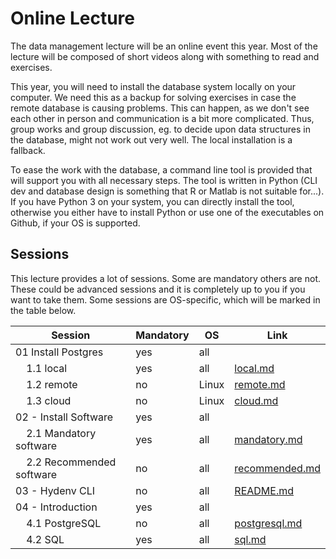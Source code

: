 # Online Lecture

The data management lecture will be an online event this year. Most of the
lecture will be composed of short videos along with something to read and
exercises.

This year, you will need to install the database system locally on your
computer. We need this as a backup for solving exercises in case the remote
database is causing problems. This can happen, as we don't see each other in
person and communication is a bit more complicated. Thus, group works and
group discussion, eg. to decide upon data structures in the database, might not
work out very well. The local installation is a fallback.

To ease the work with the database, a command line tool is provided that will
support you with all necessary steps. The tool is written in Python
(CLI dev and database design is something that R or Matlab is not suitable for...).
If you have Python 3 on your system, you can directly install the tool, otherwise
you either have to install Python or use one of the executables on Github, if
your OS is supported.

## Sessions

This lecture provides a lot of sessions. Some are mandatory others are not.
These could be advanced sessions and it is completely up to you if you want to take them. Some sessions are OS-specific, which will be marked in the table below.

| Session | Mandatory | OS | Link |
|---------|-----------|----|------|
| 01 Install Postgres | yes | all |  |
| &nbsp;&nbsp;&nbsp;&nbsp;1.1 local | yes | all | [local.md](01_install_postgres/local.md) |
| &nbsp;&nbsp;&nbsp;&nbsp;1.2 remote | no | Linux | [remote.md](01_install_postgres/remote.md) |
| &nbsp;&nbsp;&nbsp;&nbsp;1.3 cloud | no | Linux | [cloud.md](01_install_postgres/cloud.md) |
| 02 - Install Software | yes | all |  |
| &nbsp;&nbsp;&nbsp;&nbsp;2.1 Mandatory software | yes | all | [mandatory.md](02_install_software/mandatory.md) |
| &nbsp;&nbsp;&nbsp;&nbsp;2.2 Recommended software | no | all | [recommended.md](02_install_software/recommended.md) |
| 03 - Hydenv CLI | no | all | [README.md](03_hydenv_cli/README.md) |
| 04 - Introduction | yes | all |  |
| &nbsp;&nbsp;&nbsp;&nbsp;4.1 PostgreSQL | no | all | [postgresql.md](04_introduction/postgresql.md) |
| &nbsp;&nbsp;&nbsp;&nbsp;4.2 SQL | yes | all | [sql.md](04_introduction/sql.md) |
